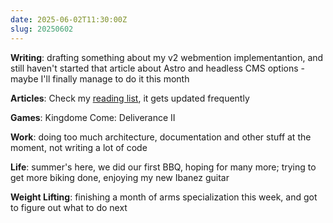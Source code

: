 ```yaml
---
date: 2025-06-02T11:30:00Z
slug: 20250602
---
```


**Writing**: drafting something about my v2 webmention implementantion, and still haven't started that article about Astro and headless CMS options - maybe I'll finally manage to do it this month

**Articles**: Check my [reading list](/reading/), it gets updated frequently

**Games**: Kingdome Come: Deliverance II

**Work**: doing too much architecture, documentation and other stuff at the moment, not writing a lot of code

**Life**: summer's here, we did our first BBQ, hoping for many more; trying to get more biking done, enjoying my new Ibanez guitar

**Weight Lifting**: finishing a month of arms specialization this week, and got to figure out what to do next
